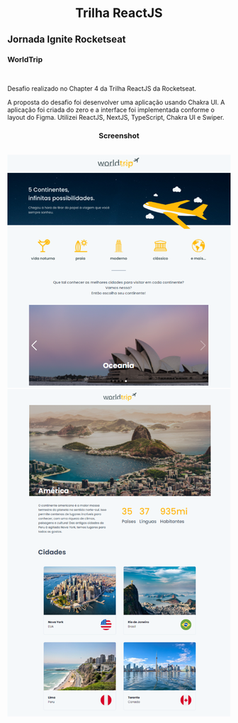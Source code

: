<h1 align="center">Trilha ReactJS</h1>
<h2>Jornada Ignite Rocketseat</h2>
<div align="left">
    <h3>WorldTrip</h3>
    <br>
    <p>Desafio realizado no Chapter 4 da Trilha ReactJS da Rocketseat.</p>
    <p>A proposta do desafio foi desenvolver uma aplicação usando Chakra UI. A aplicação foi criada do zero e a interface foi implementada conforme o layout do Figma.
    Utilizei ReactJS, NextJS, TypeScript, Chakra UI e Swiper.</p>
</div>
<div align="center">
    <h3>Screenshot</h3>
    <br>
    <img src="/public/img/readme/landpage.png">
    <br>
    <img src="/public/img/readme/continent.png">
</div>
